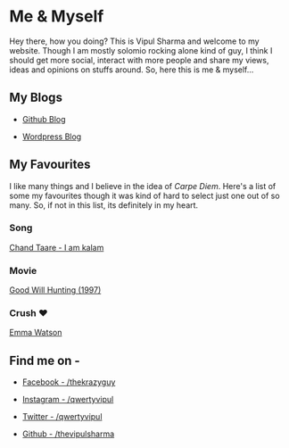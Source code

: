# Me & Myself

Hey there, how you doing? This is Vipul Sharma and welcome to my website. Though I am mostly solomio rocking alone kind of guy, I think I should get more social, interact with more people and share my views, ideas and opinions on stuffs around. So, here this is me & myself...


## My Blogs

* [Github Blog](https://thevipulsharma.github.io/blogs)

* [Wordpress Blog](https://thevipulsharma.wordpress.com)


## My Favourites
I like many things and I believe in the idea of _Carpe Diem_. Here's a list of some my favourites though it was kind of hard to select just one out of so many. So, if not in this list, its definitely in my heart. 

### Song
[Chand Taare - I am kalam](https://youtu.be/iWNyT02qVSU)


### Movie
[Good Will Hunting (1997)](https://www.imdb.com/title/tt0119217/)


### Crush &hearts;
[Emma Watson](http://static.dnaindia.com/sites/default/files/2015/08/16/366097-emma-watson.jpg)


## Find me on -
* [Facebook - /thekrazyguy](https://www.facebook.com/thekrazyguy)

* [Instagram - /qwertyvipul](https://www.instagram.com/qwertyvipul/)

* [Twitter - /qwertyvipul](https://twitter.com/qwertyvipul/)

* [Github - /thevipulsharma](https://github.com/thevipulsharma)
